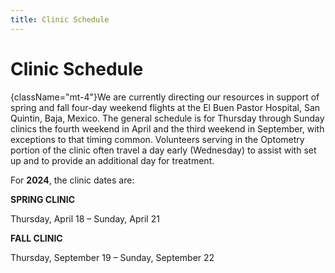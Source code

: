 ```yaml
---
title: Clinic Schedule
---
```

# Clinic Schedule

{className="mt-4"}We are currently directing our resources in support of spring and fall four-day weekend flights at the El Buen Pastor Hospital, San Quintin, Baja, Mexico. The general schedule is for Thursday through Sunday clinics the fourth weekend in April and the third weekend in September, with exceptions to that timing common.  Volunteers serving in the Optometry portion of the clinic often travel a day early (Wednesday) to assist with set up and to provide an additional day for treatment.

For **2024**, the clinic dates are:

**SPRING CLINIC**

Thursday, April 18 – Sunday, April 21

**FALL CLINIC**

Thursday, September 19 – Sunday, September 22

